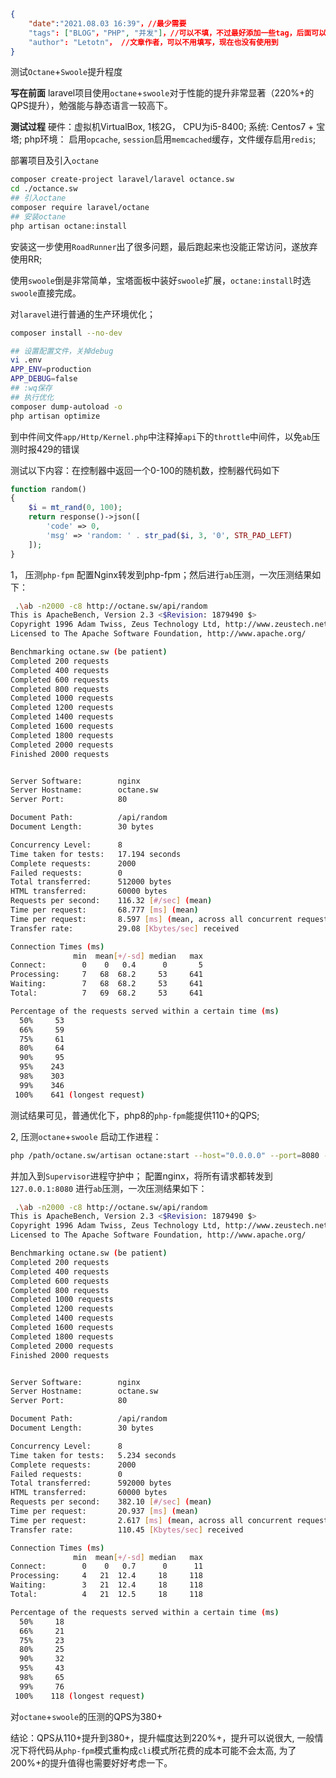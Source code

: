 ```json
{
    "date":"2021.08.03 16:39"，//最少需要
    "tags": ["BLOG"，"PHP", "并发"]，//可以不填，不过最好添加一些tag，后面可以做一些好玩的东西。
    "author": "Letotn"， //文章作者，可以不用填写，现在也没有使用到
}
```
测试`Octane`+`Swoole`提升程度

**写在前面**
laravel项目使用`octane`+`swoole`对于性能的提升非常显著（220%+的QPS提升），勉强能与静态语言一较高下。

**测试过程**
硬件：虚拟机VirtualBox, 1核2G， CPU为i5-8400;
系统: Centos7 + 宝塔;
php环境： 启用`opcache`,  `session`启用`memcached`缓存，文件缓存启用`redis`;

部署项目及引入`octane`
```bash
composer create-project laravel/laravel octance.sw
cd ./octance.sw
## 引入octane
composer require laravel/octane
## 安装octane
php artisan octane:install
```
安装这一步使用`RoadRunner`出了很多问题，最后跑起来也没能正常访问，遂放弃使用RR; 

使用`swoole`倒是非常简单，宝塔面板中装好`swoole`扩展，`octane:install`时选`swoole`直接完成。

对`laravel`进行普通的生产环境优化；
```bash
composer install --no-dev

## 设置配置文件，关掉debug
vi .env
APP_ENV=production
APP_DEBUG=false
## :wq保存
## 执行优化
composer dump-autoload -o
php artisan optimize
```

到中件间文件`app/Http/Kernel.php`中注释掉`api`下的`throttle`中间件，以免`ab`压测时报429的错误

测试以下内容：在控制器中返回一个0-100的随机数，控制器代码如下
```php
function random()
{
	$i = mt_rand(0, 100);
	return response()->json([
		'code' => 0,
		'msg' => 'random: ' . str_pad($i, 3, '0', STR_PAD_LEFT)
	]);
}

```
1， 压测`php-fpm`
配置Nginx转发到php-fpm；然后进行`ab`压测，一次压测结果如下：
```bash
 .\ab -n2000 -c8 http://octane.sw/api/random
This is ApacheBench, Version 2.3 <$Revision: 1879490 $>
Copyright 1996 Adam Twiss, Zeus Technology Ltd, http://www.zeustech.net/
Licensed to The Apache Software Foundation, http://www.apache.org/

Benchmarking octane.sw (be patient)
Completed 200 requests
Completed 400 requests
Completed 600 requests
Completed 800 requests
Completed 1000 requests
Completed 1200 requests
Completed 1400 requests
Completed 1600 requests
Completed 1800 requests
Completed 2000 requests
Finished 2000 requests


Server Software:        nginx
Server Hostname:        octane.sw
Server Port:            80

Document Path:          /api/random
Document Length:        30 bytes

Concurrency Level:      8
Time taken for tests:   17.194 seconds
Complete requests:      2000
Failed requests:        0
Total transferred:      512000 bytes
HTML transferred:       60000 bytes
Requests per second:    116.32 [#/sec] (mean)
Time per request:       68.777 [ms] (mean)
Time per request:       8.597 [ms] (mean, across all concurrent requests)
Transfer rate:          29.08 [Kbytes/sec] received

Connection Times (ms)
              min  mean[+/-sd] median   max
Connect:        0    0   0.4      0       5
Processing:     7   68  68.2     53     641
Waiting:        7   68  68.2     53     641
Total:          7   69  68.2     53     641

Percentage of the requests served within a certain time (ms)
  50%     53
  66%     59
  75%     61
  80%     64
  90%     95
  95%    243
  98%    303
  99%    346
 100%    641 (longest request)
```
测试结果可见，普通优化下，php8的`php-fpm`能提供110+的QPS; 

2, 压测`octane`+`swoole`
启动工作进程：
```bash
php /path/octane.sw/artisan octane:start --host="0.0.0.0" --port=8080 --workers=4 --max-requests=10000 --task-workers=10
```
并加入到`Supervisor`进程守护中；
配置nginx，将所有请求都转发到`127.0.0.1:8080`
进行`ab`压测，一次压测结果如下：
```bash
 .\ab -n2000 -c8 http://octane.sw/api/random
This is ApacheBench, Version 2.3 <$Revision: 1879490 $>
Copyright 1996 Adam Twiss, Zeus Technology Ltd, http://www.zeustech.net/
Licensed to The Apache Software Foundation, http://www.apache.org/

Benchmarking octane.sw (be patient)
Completed 200 requests
Completed 400 requests
Completed 600 requests
Completed 800 requests
Completed 1000 requests
Completed 1200 requests
Completed 1400 requests
Completed 1600 requests
Completed 1800 requests
Completed 2000 requests
Finished 2000 requests


Server Software:        nginx
Server Hostname:        octane.sw
Server Port:            80

Document Path:          /api/random
Document Length:        30 bytes

Concurrency Level:      8
Time taken for tests:   5.234 seconds
Complete requests:      2000
Failed requests:        0
Total transferred:      592000 bytes
HTML transferred:       60000 bytes
Requests per second:    382.10 [#/sec] (mean)
Time per request:       20.937 [ms] (mean)
Time per request:       2.617 [ms] (mean, across all concurrent requests)
Transfer rate:          110.45 [Kbytes/sec] received

Connection Times (ms)
              min  mean[+/-sd] median   max
Connect:        0    0   0.7      0      11
Processing:     4   21  12.4     18     118
Waiting:        3   21  12.4     18     118
Total:          4   21  12.5     18     118

Percentage of the requests served within a certain time (ms)
  50%     18
  66%     21
  75%     23
  80%     25
  90%     32
  95%     43
  98%     65
  99%     76
 100%    118 (longest request)
```
 对`octane`+`swoole`的压测的QPS为380+
 
结论：QPS从110+提升到380+，提升幅度达到220%+，提升可以说很大, 一般情况下将代码从`php-fpm`模式重构成`cli`模式所花费的成本可能不会太高, 为了200%+的提升值得也需要好好考虑一下。